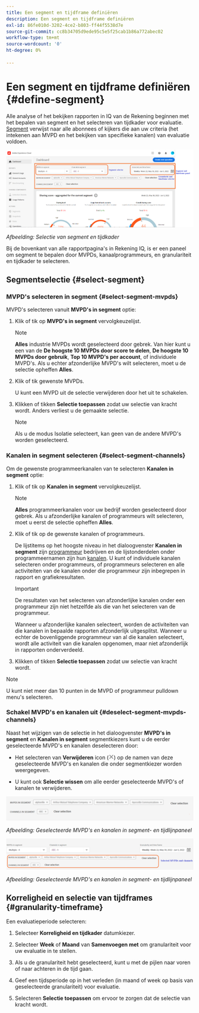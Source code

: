 ```yaml
---
title: Een segment en tijdframe definiëren
description: Een segment en tijdframe definiëren
exl-id: 86fe010d-3202-4ce2-b803-ff44f5538d7e
source-git-commit: cc8b34705d9ede95c5e5f25cab1b86a772abec02
workflow-type: tm+mt
source-wordcount: '0'
ht-degree: 0%

---
```


# Een segment en tijdframe definiëren {#define-segment}

Alle analyse of het bekijken rapporten in IQ van de Rekening beginnen met het bepalen van segment en het selecteren van tijdkader voor evaluatie. [Segment](/help/AccountIQ/product-concepts.md#segmet-def) verwijst naar alle abonnees of kijkers die aan uw criteria (het intekenen aan MVPD en het bekijken van specifieke kanalen) van evaluatie voldoen.

![](assets/segment-panel.png)

*Afbeelding: Selectie van segment en tijdkader*

Bij de bovenkant van alle rapportpagina&#39;s in Rekening IQ, is er een paneel om segment te bepalen door MVPDs, kanaalprogrammeurs, en granulariteit en tijdkader te selecteren.

## Segmentselectie {#select-segment}

### MVPD&#39;s selecteren in segment {#select-segment-mvpds}

MVPD&#39;s selecteren vanuit **MVPD&#39;s in segment** optie:

1. Klik of tik op **MVPD&#39;s in segment** vervolgkeuzelijst.

   >[!NOTE]
   >
   >**Alles** industrie MVPDs wordt geselecteerd door gebrek. Van hier kunt u een van de **De hoogste 10 MVPDs door score te delen**, **De hoogste 10 MVPDs door gebruik**, **Top 10 MVPD&#39;s per account**, of individuele MVPD&#39;s. Als u echter afzonderlijke MVPD&#39;s wilt selecteren, moet u de selectie opheffen **Alles**.

1. Klik of tik gewenste MVPDs.

   U kunt een MVPD uit de selectie verwijderen door het uit te schakelen.

1. Klikken of tikken **Selectie toepassen** zodat uw selectie van kracht wordt. Anders verliest u de gemaakte selectie.

   >[!NOTE]
   >
   >Als u de modus Isolatie selecteert, kan geen van de andere MVPD&#39;s worden geselecteerd.

### Kanalen in segment selecteren {#select-segment-channels}

Om de gewenste programmeerkanalen van te selecteren **Kanalen in segment** optie:

1. Klik of tik op **Kanalen in segment** vervolgkeuzelijst.

   >[!NOTE]
   >
   >**Alles** programmeerkanalen voor uw bedrijf worden geselecteerd door gebrek. Als u afzonderlijke kanalen of programmeurs wilt selecteren, moet u eerst de selectie opheffen **Alles**.

1. Klik of tik op de gewenste kanalen of programmeurs.

   De lijstitems op het hoogste niveau in het dialoogvenster **Kanalen in segment** zijn [programmeur](/help/AccountIQ/product-concepts.md#programmer-def) bedrijven en de lijstonderdelen onder programmeernamen zijn hun [kanalen](/help/AccountIQ/product-concepts.md#channel-def). U kunt of individuele kanalen selecteren onder programmeurs, of programmeurs selecteren en alle activiteiten van de kanalen onder die programmeur zijn inbegrepen in rapport en grafiekresultaten.

   <!--![](assets/programmer-channels.png)
   *Figure: Programmers and channels listed in channels selector*-->

   >[!IMPORTANT]
   >
   >De resultaten van het selecteren van afzonderlijke kanalen onder een programmeur zijn niet hetzelfde als die van het selecteren van de programmeur.
   >
   >
   >Wanneer u afzonderlijke kanalen selecteert, worden de activiteiten van die kanalen in bepaalde rapporten afzonderlijk uitgesplitst. Wanneer u echter de bovenliggende programmeur van al die kanalen selecteert, wordt alle activiteit van die kanalen opgenomen, maar niet afzonderlijk in rapporten onderverdeeld.

1. Klikken of tikken **Selectie toepassen** zodat uw selectie van kracht wordt.

>[!NOTE]
>
>U kunt niet meer dan 10 punten in de MVPD of programmeur pulldown menu&#39;s selecteren.

### Schakel MVPD&#39;s en kanalen uit {#deselect-segment-mvpds-channels}

Naast het wijzigen van de selectie in het dialoogvenster **MVPD&#39;s in segment** en **Kanalen in segment** segmentkiezers kunt u de eerder geselecteerde MVPD&#39;s en kanalen deselecteren door:

* Het selecteren van **Verwijderen** icon (![pictogram verwijderen](assets/remove-icon.png)) op de namen van deze geselecteerde MVPD&#39;s en kanalen die onder segmentkiezer worden weergegeven.

* U kunt ook **Selectie wissen** om alle eerder geselecteerde MVPD&#39;s of kanalen te verwijderen.

![](assets/segment-panel-selection1.png)

*Afbeelding: Geselecteerde MVPD&#39;s en kanalen in segment- en tijdlijnpaneel*

![](assets/segment-panel-selection.png)

*Afbeelding: Geselecteerde MVPD&#39;s en kanalen in segment- en tijdlijnpaneel*

## Korreligheid en selectie van tijdframes {#granularity-timeframe}

Een evaluatieperiode selecteren:

1. Selecteer **Korreligheid en tijdkader** datumkiezer.

1. Selecteer **Week** of **Maand** van **Samenvoegen met** om granulariteit voor uw evaluatie in te stellen.

   <!--![](assets/granularity-timeframe-weekwise.png)   *Figure: Date picker to select Granularity and time frame*-->

1. Als u de granulariteit hebt geselecteerd, kunt u met de pijlen naar voren of naar achteren in de tijd gaan.

1. Geef een tijdsperiode op in het verleden (in maand of week op basis van geselecteerde granulariteit) voor evaluatie.

1. Selecteren **Selectie toepassen** om ervoor te zorgen dat de selectie van kracht wordt.
